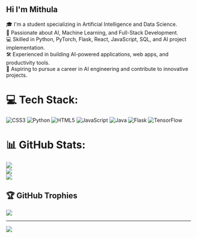 ## Hi I'm Mithula

🎓 I'm a student specializing in Artificial Intelligence and Data Science.<br/>
🤖 Passionate about AI, Machine Learning, and Full-Stack Development.<br/>
💻 Skilled in Python, PyTorch, Flask, React, JavaScript, SQL, and AI project implementation.<br/>
🛠️ Experienced in building AI-powered applications, web apps, and productivity tools.<br/>
🚀 Aspiring to pursue a career in AI engineering and contribute to innovative projects.

# 💻 Tech Stack:
![CSS3](https://img.shields.io/badge/css3-%231572B6.svg?style=plastic&logo=css3&logoColor=white) ![Python](https://img.shields.io/badge/python-3670A0?style=plastic&logo=python&logoColor=ffdd54) ![HTML5](https://img.shields.io/badge/html5-%23E34F26.svg?style=plastic&logo=html5&logoColor=white) ![JavaScript](https://img.shields.io/badge/javascript-%23323330.svg?style=plastic&logo=javascript&logoColor=%23F7DF1E) ![Java](https://img.shields.io/badge/java-%23ED8B00.svg?style=plastic&logo=openjdk&logoColor=white) ![Flask](https://img.shields.io/badge/flask-%23000.svg?style=plastic&logo=flask&logoColor=white) ![TensorFlow](https://img.shields.io/badge/TensorFlow-%23FF6F00.svg?style=plastic&logo=TensorFlow&logoColor=white)
# 📊 GitHub Stats:
![](https://github-readme-stats.vercel.app/api?username=Mithula07&theme=merko&hide_border=false&include_all_commits=false&count_private=false)<br/>
![](https://nirzak-streak-stats.vercel.app/?user=Mithula07&theme=merko&hide_border=false)<br/>
![](https://github-readme-stats.vercel.app/api/top-langs/?username=Mithula07&theme=merko&hide_border=false&include_all_commits=false&count_private=false&layout=compact)

## 🏆 GitHub Trophies
![](https://github-profile-trophy.vercel.app/?username=Mithula07&theme=radical&no-frame=false&no-bg=false&margin-w=4)



---
[![](https://visitcount.itsvg.in/api?id=Mithula07&icon=5&color=1)](https://visitcount.itsvg.in)

<!-- Proudly created with GPRM ( https://gprm.itsvg.in ) -->
